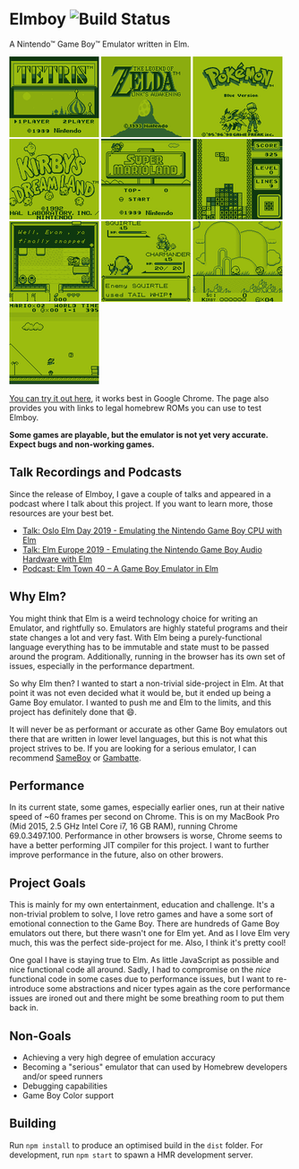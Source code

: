 # Elmboy ![Build Status](https://github.com/Malax/elmboy/actions/workflows/ci.yml/badge.svg)

A Nintendo™ Game Boy™ Emulator written in Elm. 

![Tetris Title Screen](./readme-assets/tetris.png)
![The Legend of Zelda: Link's Awakening Title Screen](readme-assets/zelda.png)
![Pokemon Red Title Screen](./readme-assets/pokemon.png)
![Kirby's Dreamland Title Screen](readme-assets/kirby.png)
![Super Mario Land Title Screen](readme-assets/marioland.png)
![Tetris Gameplay](readme-assets/tetris-gameplay.png)
![The Legend of Zelda: Link's Awakening Gameplay](readme-assets/zelda-gameplay.png)
![Pokemon Red Gameplay](readme-assets/pokemon-gameplay.png)
![Kirby's Dreamland Gameplay](readme-assets/kirby-gameplay.png)
![Super Mario Land Gameplay](readme-assets/marioland-gameplay.png)

[You can try it out here](https://malax.github.io/elmboy), it works best in Google Chrome. The page also provides you with links to legal homebrew ROMs you can use to test Elmboy.

**Some games are playable, but the emulator is not yet very accurate. Expect bugs and non-working games.**

## Talk Recordings and Podcasts
Since the release of Elmboy, I gave a couple of talks and appeared in a podcast where I talk about this project.
If you want to learn more, those resources are your best bet.
- [Talk: Oslo Elm Day 2019 - Emulating the Nintendo Game Boy CPU with Elm](https://www.youtube.com/watch?v=vI30OvU3QW0)
- [Talk: Elm Europe 2019 - Emulating the Nintendo Game Boy Audio Hardware with Elm](https://www.youtube.com/watch?v=a52p6ji1WZs)
- [Podcast: Elm Town 40 – A Game Boy Emulator in Elm](https://elmtown.simplecast.fm/a-game-boy-emulator-in-elm)


## Why Elm?
You might think that Elm is a weird technology choice for writing an Emulator, and rightfully so. Emulators are highly stateful programs and their state changes a lot and very fast. With Elm being a purely-functional language everything has to be immutable and state must to be passed around the program. Additionally, running in the browser has its own set of issues, especially in the performance department.

So why Elm then? I wanted to start a non-trivial side-project in Elm. At that point it was not even decided what it would be, but it ended up being a Game Boy emulator. I wanted to push me and Elm to the limits, and this project has definitely done that 😄.

It will never be as performant or accurate as other Game Boy emulators out there that are written in lower level languages, but this is not what this project strives to be. If you are looking for a serious emulator, I can recommend [SameBoy](https://github.com/LIJI32/SameBoy) or [Gambatte](https://github.com/sinamas/gambatte).

## Performance
In its current state, some games, especially earlier ones, run at their native speed of ~60 frames per second on Chrome. This is on my MacBook Pro (Mid 2015, 2.5 GHz Intel Core i7, 16 GB RAM), running Chrome 69.0.3497.100. Performance in other browsers is worse, Chrome seems to have a better performing JIT compiler for this project. I want to further improve performance in the future, also on other browers.

## Project Goals
This is mainly for my own entertainment, education and challenge. It's a non-trivial problem to solve, I love retro games and have a some sort of emotional 
connection  to the Game Boy. There are hundreds of Game Boy emulators out there, but there wasn't one for Elm yet. And as I love Elm very much, this was the perfect side-project for me. Also, I think it's pretty cool!

One goal I have is staying true to Elm. As little JavaScript as possible and nice functional code all around. Sadly, I had to compromise on the *nice*
functional code in some cases due to performance issues, but I want to re-introduce some abstractions and nicer types again as the core performance issues are ironed out and there might be some breathing room to put them back in.

## Non-Goals
- Achieving a very high degree of emulation accuracy
- Becoming a "serious" emulator that can used by Homebrew developers and/or speed runners
- Debugging capabilities
- Game Boy Color support

## Building
Run `npm install` to produce an optimised build in the `dist` folder. For development, run `npm start` to spawn a HMR development server.

